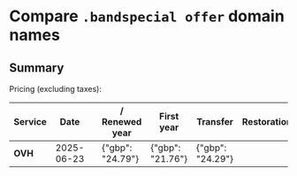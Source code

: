 # Compare `.bandspecial offer` domain names

## Summary

Pricing (excluding taxes):

| Service | Date |  | / Renewed year | First year | Transfer | Restoration |
|--|--|--|--|--|--|--|
| **OVH** | 2025-06-23 |  | {"gbp": "24.79"} | {"gbp": "21.76"} | {"gbp": "24.29"} |  |
